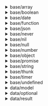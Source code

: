 <details>
<summary>base/array</summary>

- [`ensure_array`](./base/array.ts#L5)
- [`is_array`](./base/array.ts#L13)
- [`is_empty_array`](./base/array.ts#L21)
- [`choose_array`](./base/array.ts#L26)
- [`splitSlice`](./base/array.ts#L59)
- [`ChooseArrayOptions`](./base/array.ts#L35)
- [`SplitStrategy`](./base/array.ts#L45)
</details>

<details>
<summary>base/boolean</summary>

- [`to_boolean`](./base/boolean.ts#L7)
- [`is_boolean`](./base/boolean.ts#L15)
- [`is_true`](./base/boolean.ts#L23)
- [`is_false`](./base/boolean.ts#L31)
- [`is_falsy`](./base/boolean.ts#L39)
- [`is_truthy`](./base/boolean.ts#L47)
- [`assert_true`](./base/boolean.ts#L57)
- [`assert_false`](./base/boolean.ts#L66)
- [`assert_truthy`](./base/boolean.ts#L75)
- [`assert_falsy`](./base/boolean.ts#L84)
</details>

<details>
<summary>base/date</summary>

- [`is_date`](./base/date.ts#L118)
- [`is_invalid_date`](./base/date.ts#L127)
- [`assert_non_invalid_date`](./base/date.ts#L135)
- [`is_leap_year`](./base/date.ts#L143)
- [`is_valid_month_number`](./base/date.ts#L156)
- [`assert_month_number`](./base/date.ts#L161)
- [`is_valid_date_number`](./base/date.ts#L165)
- [`assert_date_number`](./base/date.ts#L170)
- [`is_valid_weekday_number`](./base/date.ts#L174)
- [`assert_weekday_number`](./base/date.ts#L179)
- [`is_valid_second_number`](./base/date.ts#L183)
- [`assert_second_number`](./base/date.ts#L188)
- [`is_valid_minute_number`](./base/date.ts#L192)
- [`assert_minute_number`](./base/date.ts#L197)
- [`is_valid_hour_number`](./base/date.ts#L201)
- [`assert_hour_number`](./base/date.ts#L206)
- [`are_same_date`](./base/date.ts#L216)
- [`ago`](./base/date.ts#L250)
- [`diff_date`](./base/date.ts#L301)
- [`get_quarter_of_year`](./base/date.ts#L395)
- [`get_month_days`](./base/date.ts#L421)
- [`get_12_hours_of_date`](./base/date.ts#L443)
- [`get_hour_of_timezone`](./base/date.ts#L451)
- [`to_date_year_string`](./base/date.ts#L491)
- [`to_date_weekday_string`](./base/date.ts#L502)
- [`to_date_timezone_string`](./base/date.ts#L513)
- [`to_date_quarter_string`](./base/date.ts#L529)
- [`to_date_month_number_string`](./base/date.ts#L538)
- [`to_date_month_string`](./base/date.ts#L548)
- [`to_date_midday_string`](./base/date.ts#L559)
- [`to_date_json`](./base/date.ts#L582)
- [`formatDate`](./base/date.ts#L597)
- [`render_calendar`](./base/date.ts#L946)
- [`DateConstant`](./base/date.ts#L6)
- [`DateUnit`](./base/date.ts#L27)
- [`WeekDay`](./base/date.ts#L38)
- [`TimezoneFormat`](./base/date.ts#L48)
- [`Quarter`](./base/date.ts#L54)
- [`Month`](./base/date.ts#L61)
- [`Midday`](./base/date.ts#L76)
- [`WeekDayNames`](./base/date.ts#L81)
- [`MonthNames`](./base/date.ts#L91)
- [`MiddayNames`](./base/date.ts#L106)
- [`DateAgoText`](./base/date.ts#L232)
- [`AgoOptions`](./base/date.ts#L276)
- [`DateDiffOptions`](./base/date.ts#L312)
- [`get_millisecond_of_year`](./base/date.ts#L365)
- [`get_second_of_year`](./base/date.ts#L370)
- [`get_minute_of_year`](./base/date.ts#L375)
- [`get_hour_of_year`](./base/date.ts#L380)
- [`get_weekday_of_year`](./base/date.ts#L385)
- [`get_date_of_year`](./base/date.ts#L390)
- [`DateNumberFormat`](./base/date.ts#L459)
- [`DateNameFormat`](./base/date.ts#L475)
- [`ToDateYearStringOptions`](./base/date.ts#L498)
- [`ToDateWeekDayStringOptions`](./base/date.ts#L508)
- [`ToDateTimezoneStringOptions`](./base/date.ts#L525)
- [`ToDateMonthNumberStringOptions`](./base/date.ts#L544)
- [`ToDateMonthStringOptions`](./base/date.ts#L554)
- [`ToDateMiddayStringOptions`](./base/date.ts#L565)
- [`DateJson`](./base/date.ts#L572)
- [`CalendarDataType`](./base/date.ts#L899)
- [`CalendarView`](./base/date.ts#L906)
- [`ToCalendarOptions`](./base/date.ts#L939)
</details>

<details>
<summary>base/function</summary>

- [`is_function`](./base/function.ts#L13)
- [`AnyFunction`](./base/function.ts#L7)
</details>

<details>
<summary>base/json</summary>

- [`is_json_array`](./base/json.ts#L19)
- [`is_json_object`](./base/json.ts#L23)
- [`is_json_string`](./base/json.ts#L27)
- [`is_json_number`](./base/json.ts#L31)
- [`is_json_boolean`](./base/json.ts#L35)
- [`is_json_null`](./base/json.ts#L39)
- [`assert_json_array`](./base/json.ts#L52)
- [`assert_json_object`](./base/json.ts#L56)
- [`assert_json_string`](./base/json.ts#L60)
- [`assert_json_boolean`](./base/json.ts#L64)
- [`assert_json_number`](./base/json.ts#L68)
- [`assert_json_null`](./base/json.ts#L72)
- [`Json`](./base/json.ts#L9)
- [`ensure_json_array`](./base/json.ts#L85)
- [`ensure_json_object`](./base/json.ts#L86)
</details>

<details>
<summary>base/never</summary>

- [`assert_never`](./base/never.ts#L4)
</details>

<details>
<summary>base/nil</summary>

- [`is_nil`](./base/nil.ts#L6)
- [`assert_nil`](./base/nil.ts#L10)
- [`Nil`](./base/nil.ts#L4)
</details>

<details>
<summary>base/null</summary>

- [`is_null`](./base/null.ts#L1)
- [`assert_null`](./base/null.ts#L5)
</details>

<details>
<summary>base/number</summary>

- [`is_number`](./base/number.ts#L15)
- [`is_nan`](./base/number.ts#L30)
- [`is_infinity`](./base/number.ts#L45)
- [`is_zero`](./base/number.ts#L53)
- [`is_integer`](./base/number.ts#L61)
- [`is_non_negative_integer`](./base/number.ts#L69)
- [`has_decimal`](./base/number.ts#L77)
- [`is_odd`](./base/number.ts#L86)
- [`is_even`](./base/number.ts#L95)
- [`assert_integer`](./base/number.ts#L109)
- [`assertPositiveInteger`](./base/number.ts#L117)
- [`assert_non_negative_integer`](./base/number.ts#L126)
- [`assertNonZero`](./base/number.ts#L135)
- [`assert_non_nan`](./base/number.ts#L144)
- [`assert_non_infinity`](./base/number.ts#L153)
- [`inc`](./base/number.ts#L163)
- [`dec`](./base/number.ts#L173)
- [`get_integer`](./base/number.ts#L182)
- [`divint`](./base/number.ts#L196)
- [`to_numeral_string`](./base/number.ts#L227)
- [`prepend_zero`](./base/number.ts#L251)
- [`DivintOptions`](./base/number.ts#L207)
</details>

<details>
<summary>base/object</summary>

- [`object_type`](./base/object.ts#L9)
- [`make_object_property_non_enumerable`](./base/object.ts#L15)
- [`is_object`](./base/object.ts#L24)
- [`create_object_null`](./base/object.ts#L28)
</details>

<details>
<summary>base/promise</summary>

- [`Job`](./base/promise.ts#L1)
- [`Queue`](./base/promise.ts#L6)
</details>

<details>
<summary>base/string</summary>

- [`hash_string`](./base/string.ts#L8)
- [`random_string`](./base/string.ts#L25)
- [`is_string`](./base/string.ts#L34)
- [`is_blank_string`](./base/string.ts#L44)
- [`assert_non_blank_string`](./base/string.ts#L56)
- [`unwrap`](./base/string.ts#L91)
- [`unwrap_deep`](./base/string.ts#L111)
- [`unquote`](./base/string.ts#L128)
- [`wrap_pattern`](./base/string.ts#L162)
- [`wrap_quote`](./base/string.ts#L178)
- [`wrap_xml`](./base/string.ts#L189)
- [`PairPattern`](./base/string.ts#L62)
</details>

<details>
<summary>base/thunk</summary>

- [`thunk`](./base/thunk.ts#L3)
- [`Thunk`](./base/thunk.ts#L1)
</details>

<details>
<summary>base/timer</summary>

- [`sleep`](./base/timer.ts#L4)
- [`timeout`](./base/timer.ts#L8)
- [`delay`](./base/timer.ts#L20)
- [`call_to_boolean`](./base/timer.ts#L26)
- [`call_to_factory`](./base/timer.ts#L35)
- [`call_to_null`](./base/timer.ts#L43)
- [`call_to_undefined`](./base/timer.ts#L47)
- [`retry`](./base/timer.ts#L113)
- [`TimingFunctionType`](./base/timer.ts#L53)
- [`TIMING_FUNCTION`](./base/timer.ts#L67)
- [`TimingFunction`](./base/timer.ts#L83)
- [`Options`](./base/timer.ts#L88)
- [`DEFAULT_OPTIONS`](./base/timer.ts#L98)
</details>

<details>
<summary>base/undefined</summary>

- [`is_undefined`](./base/undefined.ts#L1)
- [`assert_undefined`](./base/undefined.ts#L5)
</details>

<details>
<summary>data/model</summary>

- [`Model`](./data/model.ts#L106)
- [`DataModel`](./data/model.ts#L3)
</details>

<details>
<summary>data/optional</summary>

- [`Some`](./data/optional.ts#L352)
- [`isOptional`](./data/optional.ts#L368)
- [`isSome`](./data/optional.ts#L377)
- [`isNone`](./data/optional.ts#L386)
- [`OPTIONAL_ERROR`](./data/optional.ts#L4)
- [`OPTIONAL_TRANSPOSE`](./data/optional.ts#L7)
- [`OptionalType`](./data/optional.ts#L10)
- [`UnpackOptional`](./data/optional.ts#L18)
- [`Optional`](./data/optional.ts#L21)
- [`None`](./data/optional.ts#L357)
</details>

<details>
<summary>data/result</summary>

- [`Ok`](./data/result.ts#L314)
- [`Err`](./data/result.ts#L323)
- [`is_result`](./data/result.ts#L335)
- [`is_ok`](./data/result.ts#L344)
- [`is_err`](./data/result.ts#L353)
- [`RESULT_TRANSPOSE`](./data/result.ts#L4)
- [`ResultType`](./data/result.ts#L7)
- [`UnpackResult`](./data/result.ts#L19)
- [`Result`](./data/result.ts#L27)
</details>

